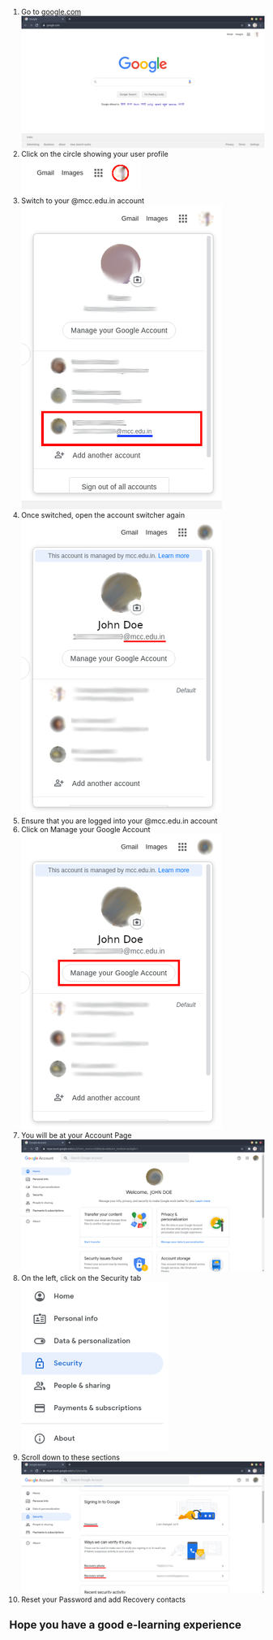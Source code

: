 1. Go to [google.com](https://google.com)
   ![google.com](assets/desk/google.png)
2. Click on the circle showing your user profile
   ![google user](assets/desk/google-zoom.png)
3. Switch to your @mcc.edu.in account
   ![account switcher](assets/desk/accs.png)
4. Once switched, open the account switcher again
   ![account switcher](assets/desk/acc.png)
5. Ensure that you are logged into your @mcc.edu.in account
6. Click on Manage your Google Account
   ![manage account](assets/desk/manage-acc.png)
7. You will be at your Account Page
   ![your account page](assets/desk/my-acc.png)
8. On the left, click on the Security tab
   ![security tab](assets/desk/myacc-zoom.png)
9. Scroll down to these sections
   ![password section](assets/desk/pass-rec.png)
10. Reset your Password and add Recovery contacts

## Hope you have a good e-learning experience
